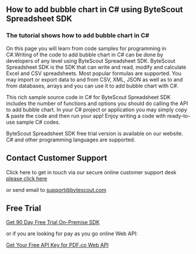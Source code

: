 ## How to add bubble chart in C# using ByteScout Spreadsheet SDK

### The tutorial shows how to add bubble chart in C#

On this page you will learn from code samples for programming in C#.Writing of the code to add bubble chart in C# can be done by developers of any level using ByteScout Spreadsheet SDK. ByteScout Spreadsheet SDK is the SDK that can write and read, modify and calculate Excel and CSV spreadsheets. Most popular formulas are supported. You may import or export data to and from CSV, XML, JSON as well as to and from databases, arrays and you can use it to add bubble chart with C#.

This rich sample source code in C# for ByteScout Spreadsheet SDK includes the number of functions and options you should do calling the API to add bubble chart. In your C# project or application you may simply copy & paste the code and then run your app! Enjoy writing a code with ready-to-use sample C# codes.

ByteScout Spreadsheet SDK free trial version is available on our website. C# and other programming languages are supported.

## Contact Customer Support

Click here to get in touch via our secure online customer support desk [please click here](https://bytescout.zendesk.com/hc/en-us/requests/new?subject=ByteScout%20Spreadsheet%20SDK%20Question)

or send email to [support@bytescout.com](mailto:support@bytescout.com?subject=ByteScout%20Spreadsheet%20SDK%20Question) 

## Free Trial

[Get 90 Day Free Trial On-Premise SDK](https://bytescout.com/download/web-installer?utm_source=github-readme)

or if you are looking for pay as you go online Web API:

[Get Your Free API Key for PDF.co Web API](https://pdf.co/documentation/api?utm_source=github-readme)